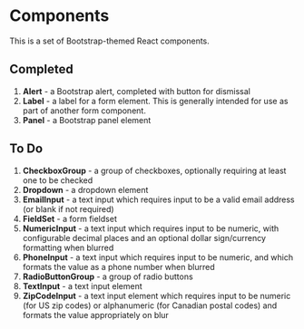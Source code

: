 Components
==========

This is a set of Bootstrap-themed React components.

## Completed

1. **Alert** - a Bootstrap alert, completed with button for dismissal
1. **Label** - a label for a form element. This is generally intended for use as part of another form component.
1. **Panel** - a Bootstrap panel element

## To Do

1. **CheckboxGroup** - a group of checkboxes, optionally requiring at least one to be checked
1. **Dropdown** - a dropdown element
1. **EmailInput** - a text input which requires input to be a valid email address (or blank if not required)
1. **FieldSet** - a form fieldset
1. **NumericInput** - a text input which requires input to be numeric, with configurable decimal places and an optional dollar sign/currency formatting when blurred
1. **PhoneInput** - a text input which requires input to be numeric, and which formats the value as a phone number when blurred
1. **RadioButtonGroup** - a group of radio buttons
1. **TextInput** - a text input element
1. **ZipCodeInput** - a text input element which requires input to be numeric (for US zip codes) or alphanumeric (for Canadian postal codes) and formats the value appropriately on blur

